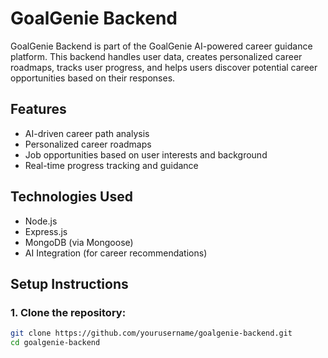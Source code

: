 # GoalGenie Backend

GoalGenie Backend is part of the GoalGenie AI-powered career guidance platform. This backend handles user data, creates personalized career roadmaps, tracks user progress, and helps users discover potential career opportunities based on their responses.

## Features
- AI-driven career path analysis
- Personalized career roadmaps
- Job opportunities based on user interests and background
- Real-time progress tracking and guidance

## Technologies Used
- Node.js
- Express.js
- MongoDB (via Mongoose)
- AI Integration (for career recommendations)

## Setup Instructions

### 1. Clone the repository:
```bash
git clone https://github.com/yourusername/goalgenie-backend.git
cd goalgenie-backend
